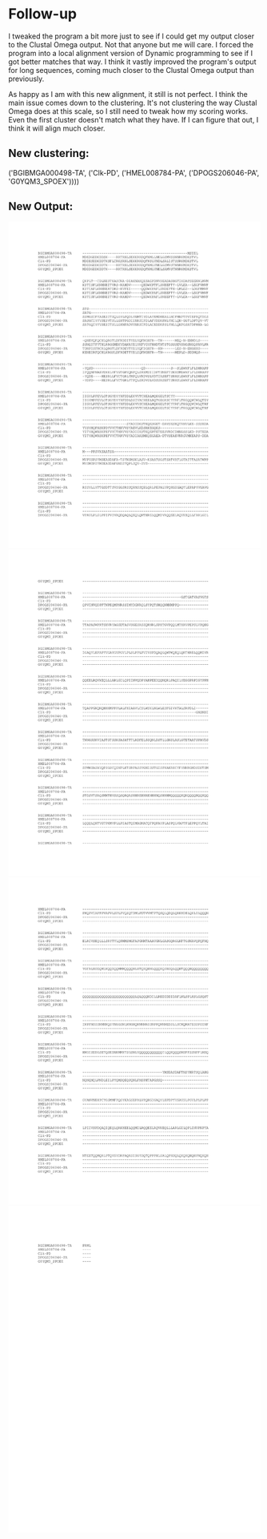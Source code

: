 # Follow-up

I tweaked the program a bit more just to see if I could get my output closer to the Clustal Omega output. Not that anyone but me will care.
I forced the program into a local alignment version of Dynamic programming to see if I got better matches that way. I think it vastly improved the program's output for long sequences, coming much closer to the Clustal Omega output than previously.

As happy as I am with this new alignment, it still is not perfect. I think the main issue comes down to the clustering. It's not clustering the way Clustal Omega does at this scale, so I still need to tweak how my scoring works. Even the first cluster doesn't match what they have. If I can figure that out, I think it will align much closer.

## New clustering:
('BGIBMGA000498-TA', ('Clk-PD', ('HMEL008784-PA', ('DPOGS206046-PA', 'G0YQM3_SPOEX'))))

## New Output:
![link](https://github.com/joshfactorial/CS466_finalproject/blob/master/followup/new%20alignment_Page_1.png?raw=true)
![link](https://github.com/joshfactorial/CS466_finalproject/blob/master/followup/new%20alignment_Page_2.png?raw=true)
![link](https://github.com/joshfactorial/CS466_finalproject/blob/master/followup/new%20alignment_Page_3.png?raw=true)
![link](https://github.com/joshfactorial/CS466_finalproject/blob/master/followup/new%20alignment_Page_4.png?raw=true)
